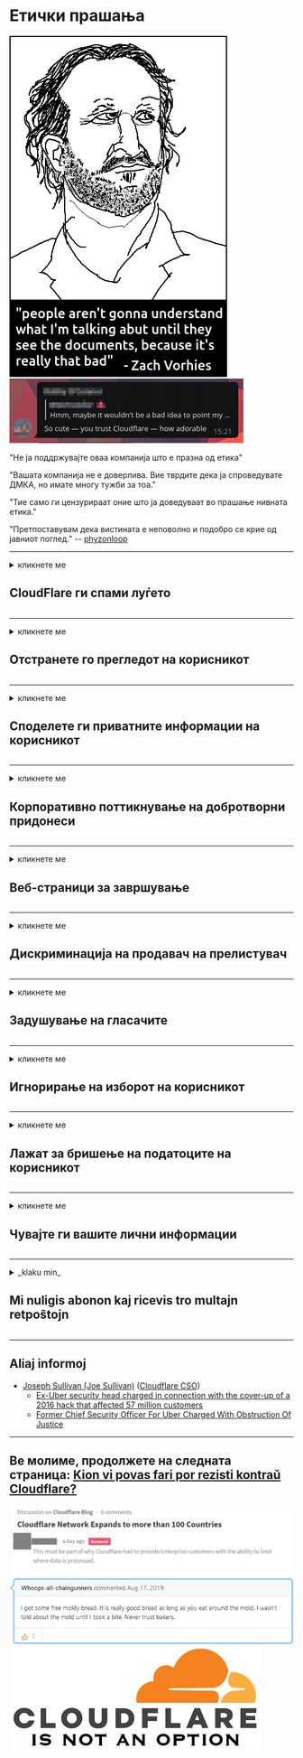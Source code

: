 # Етички прашања

![](../image/itsreallythatbad.jpg)
![](../image/telegram/c81238387627b4bfd3dcd60f56d41626.jpg)

"Не ја поддржувајте оваа компанија што е празна од етика"

"Вашата компанија не е доверлива. Вие тврдите дека ја спроведувате ДМКА, но имате многу тужби за тоа."

"Тие само ги цензурираат оние што ја доведуваат во прашање нивната етика."

"Претпоставувам дека вистината е неповолно и подобро се крие од јавниот поглед."  -- [phyzonloop](https://twitter.com/phyzonloop)


---


<details>
<summary>кликнете ме

## CloudFlare ги спами луѓето
</summary>


Cloudflare испраќа пораки за спам до корисниците кои не се Cloudflare.

- Испратете е-пошта само до претплатниците што сте се пријавиле
- Кога корисникот ќе каже „запре“, тогаш престанете да испраќате е-пошта

Тоа е толку едноставно. Но, Cloudflare не се грижи.
Cloudflare рече дека користењето на нивната услуга може да ги запре сите спамери или напаѓачите.
Како можеме да престанеме со Cloudflare без да го активираме Cloudflare?


| 🖼 | 🖼 |
| --- | --- |
| ![](../image/cfspam01.jpg) | ![](../image/cfspam03.jpg) |
| ![](../image/cfspam02.jpg) | ![](../image/cfspambrittany.jpg)<br>![](../image/cfspamtwtr.jpg) |

</details>

---

<details>
<summary>кликнете ме

## Отстранете го прегледот на корисникот
</summary>


Негативните прегледи на цензуратот со Cloudflare.
Ако објавувате анти-Cloudflare текст на Твитер, имате шанса да добиете одговор од вработен во Cloudflare со порака „Не, не е тоа“.
Ако објавите негативен преглед на која било страница за преглед, тие ќе се обидат да го цензурираат.


| 🖼 | 🖼 |
| --- | --- |
| ![](../image/cfcenrev_01.jpg)<br>![](../image/cfcenrev_02.jpg) | ![](../image/cfcenrev_03.jpg) |

</details>

---

<details>
<summary>кликнете ме

## Споделете ги приватните информации на корисникот
</summary>


Облакот има голем проблем со вознемирување.
Cloudflare споделува лични информации за оние кои се жалат на веб-страниците на домаќинот.
Тие понекогаш ве замолуваат да ја дадете вашата вистинска лична карта.
Ако не сакате да бидете вознемирувани, нападнати, заменети или убиени, подобро е да се држите подалеку од веб-страниците на Cloudflared.


| 🖼 | 🖼 |
| --- | --- |
| ![](../image/cfdox_what.jpg) | ![](../image/cfdox_swat.jpg) |
| ![](../image/cfdox_kill.jpg) | ![](../image/cfdox_threat.jpg) |
| ![](../image/cfdox_dox.jpg) | ![](../image/cfdox_ex1.jpg) |
| ![](../image/cfabuseform.jpg) | ![](../image/cfdox_ex2.jpg) |

</details>

---

<details>
<summary>кликнете ме

## Корпоративно поттикнување на добротворни придонеси
</summary>


CloudFlare бара добротворни прилози.
Сосема застрашувачки е што американска корпорација би побарала добротворни цели заедно со непрофитни организации кои имаат добри причини.
Ако сакате да блокирате луѓе или да губите време на други луѓе, можеби ќе сакате да нарачате неколку пици за вработените во Cloudflare.


![](../image/cfdonate.jpg)

</details>

---

<details>
<summary>кликнете ме

## Веб-страници за завршување
</summary>


Што ќе направите ако вашата страница одеднаш се спушти?
Постојат извештаи дека Cloudflare ја брише конфигурацијата на корисникот или ја запира услугата без предупредување, тивко.
Ви предлагаме да најдете подобар провајдер.

![](../image/cftmnt.jpg)

</details>

---

<details>
<summary>кликнете ме

## Дискриминација на продавач на прелистувач
</summary>


CloudFlare им дава повластен третман на оние кои користат Firefox додека им даваат непријателски третман на корисниците на не-Tor-прелистувач преку Tor.
Корисниците на Tor кои со право одбиваат да извршуваат бесплатен JavaScript, исто така, добиваат непријателски третман.
Оваа пристапност нееднаквост е злоупотреба на мрежа неутралност и злоупотреба на моќта.

![](../image/browdifftbcx.gif)

- Лево: Tor прелистувач, десно: Chrome. Иста IP адреса.

![](../image/browserdiff.jpg)

- Лево: Оневозможено е вклучувањето на Tor Browser Javascript, овозможено колаче
- Десно: Chrome Javascript-от е овозможено, „Cookie“ е оневозможено

![](../image/cfsiryoublocked.jpg)

- QuteBrowser (помал прелистувач) без Tor (Clearnet IP)

| ***Прелистувач*** | ***Третман на пристап*** |
| --- | --- |
| Tor Browser (Вклучен е Javascript) | дозволен пристап |
| Firefox (Вклучен е Javascript) | пристапот деградиран |
| Chromium (Вклучен е Javascript) | пристапот деградиран |
| Chromium or Firefox (Javascript е оневозможен) | одбиен пристап |
| Chromium or Firefox (Колачето е оневозможено) | одбиен пристап |
| QuteBrowser | одбиен пристап |
| lynx | одбиен пристап |
| w3m | одбиен пристап |
| wget | одбиен пристап |


Зошто да не се користи Аудио копче за да се реши лесен предизвик?

Да, постои аудио копче, но секогаш не функционира преку Tor.
Оваа порака ќе ја добиете кога ќе ја кликнете:

```
Обидете се повторно подоцна
Вашиот компјутер или мрежа може да испраќаат автоматски прашања.
За да ги заштитиме нашите корисници, не можеме да го процесираме вашето барање во моментов.
За повеќе детали, посетете ја нашата страница за помош
```

</details>

---

<details>
<summary>кликнете ме

## Задушување на гласачите
</summary>


Гласачите во државите во САД се регистрираат да гласаат на крајот преку веб-страницата на државниот секретар во државата во која живеат.
Канцелариите на државните секретарки контролирани од републиката се занимаваат со сузбивање на гласачите со проксирање на веб-страницата на државниот секретар преку Cloudflare.
Непријателското постапување со Cloudflare со корисниците на Tor, нејзината позиција на МИТМ како централизирана глобална точка на надзор и нејзината штетна улога во целост ги прави потенцијалните гласачи да не сакаат да се регистрираат.
Особено либералите имаат тенденција да ја прифаќаат приватноста.
Формуларите за регистрација на гласачите собираат чувствителни информации за политичко потпирање на гласачот, лична физичка адреса, број на социјално осигурување и датум на раѓање.
Повеќето држави само го прават достапен подмножеството на тие информации, но Cloudflare ги гледа сите тие информации кога некој ќе се регистрира да гласа.

Забележете дека регистрацијата на хартија не го заобиколува Cloudflare затоа што секретарот на државните службеници за влез на податоци најверојатно ќе ја користи веб-страницата Cloudflare за да ги внесе податоците.

| 🖼 | 🖼 |
| --- | --- |
| ![](../image/cfvotm_01.jpg) | ![](../image/cfvotm_02.jpg) |

- Change.org е позната веб-страница за собирање гласови и преземање активности.
“луѓето насекаде започнуваат кампањи, ги мобилизираат поддржувачите и работат со носителите на одлуки за да водат решенија.”
За жал, многу луѓе воопшто не можат да го видат change.org заради агресивниот филтер на Cloudflare.
Тие се блокирани од потпишувањето на петицијата, со што се исклучуваат од демократски процес.
Користењето на друга платформа која не се обновува, како што е OpenPetition, помага да се реши проблемот.

| 🖼 | 🖼 |
| --- | --- |
| ![](../image/changeorgasn.jpg) | ![](../image/changeorgtor.jpg) |

- „Атинскиот проект“ на Cloudflare нуди бесплатна заштита на ниво на претпријатие на државни и локални веб-страници за избори.
Тие рекоа „нивните избирачи можат да пристапат до информации за изборите и регистрација на гласачите“, но ова е лага затоа што многу луѓе воопшто не можат да ја разгледаат страницата.

</details>

---

<details>
<summary>кликнете ме

## Игнорирање на изборот на корисникот
</summary>


Ако одбиете нешто, очекувате да не добиете е-пошта за тоа.
Cloudflare го игнорира изборот на корисникот и споделувајте податоци со трети корпорации без согласност на клиентот.
Ако го користите нивниот бесплатен план, тие понекогаш ви испраќаат е-пошта до вас, барајќи да купите месечна претплата.

![](../image/cfviopl_tp.jpg)

</details>

---

<details>
<summary>кликнете ме

## Лажат за бришење на податоците на корисникот
</summary>


Според блогот на овој екс-cloudflare клиент, Cloudflare лаже за бришење сметки.
Денес, многу компании ги чуваат вашите податоци откако ќе ја затворите или отстраните вашата сметка.
Повеќето од добрите компании споменуваат за тоа во нивната политика за приватност.
Облак? Не

```
2019-08-05 CloudFlare ми испрати потврда дека ќе ја отстранат мојата сметка.
2019-10-02 Добив е-пошта од CloudFlare "затоа што сум клиент"
```

Облак не знаеше за зборот "отстрани".
Ако е навистина отстрането, зошто овој екс-клиент доби е-пошта?
Тој исто така спомена дека политиката за приватност на Cloudflare не се споменува за тоа.

```
Нивната нова политика за приватност не споменува задржување на податоците за една година.
```

![](../image/cfviopl_notdel.jpg)

Како можете да му верувате на Cloudflare ако нивната политика за приватност е ЛЕГ?

</details>

---

<details>
<summary>кликнете ме

## Чувајте ги вашите лични информации
</summary>


Бришењето на сметката Cloudflare е тешко.

```
Доставете поддршка за поддршка користејќи ја категоријата „Сметка“,
и побарајте бришење сметка во телото на пораката.
Не мора да имате домени или кредитни картички прикачени на вашата сметка пред да побарате бришење.
```

Willе ја добиете оваа е-пошта за потврда.

![](../image/cf_deleteandkeep.jpg)

„Почнавме да го обработуваме вашето барање за бришење“, но „Ние ќе продолжиме да ги чуваме вашите лични информации“.

Можеш ли да „веруваш“ на ова?

</details>

---

<details>
<summary>_klaku min_

## Mi nuligis abonon kaj ricevis tro multajn retpoŝtojn
</summary>


La uzanto nuligis sian 'Cloudflare stream' abonon kaj li ricevas retpoŝtajn memorigilojn ĉiutage por rememorigi lin pri nuligita abono.
Ne estas malaprobita butono. Kiel vi ĉesas ĉi tiun frenezon?

![](../image/barrageemailcancelsubscription.jpg)

Cloudflare diris al ĉi tiu uzanto kontakti subtenteamo kaj peti ĉiujn viajn enhavojn forigi.

- [t](https://web.archive.org/web/20210412165334/https://twitter.com/JohnHaldson/status/1381651569247088650)

</details>

---

## Aliaj informoj

- [Joseph Sullivan (Joe Sullivan)](../cloudflare_inc/cloudflare_members.md) ([Cloudflare CSO](https://twitter.com/eastdakota/status/1296522269313785862))
  - [Ex-Uber security head charged in connection with the cover-up of a 2016 hack that affected 57 million customers](https://www.businessinsider.com/uber-data-hack-security-head-joe-sullivan-charged-cover-up-2020-8)
  - [Former Chief Security Officer For Uber Charged With Obstruction Of Justice](https://www.justice.gov/usao-ndca/pr/former-chief-security-officer-uber-charged-obstruction-justice)


---

## Ве молиме, продолжете на следната страница:   [Kion vi povas fari por rezisti kontraŭ Cloudflare?](mk.action.md)

![](../image/censor_cloudflare_blogcomment.jpg)
![](../image/freemoldybread.jpg)
![](../image/cfisnotanoption.jpg)
